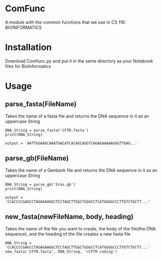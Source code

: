 # ComFunc
A module with the common functions that we use in CS 116: BIOINFORMATICS

# Installation
Download Comfunc.py and put it in the same directory as your Notebook files for BioInformatics

# Usage
## parse_fasta(FileName)
Takes the name of a fasta file and returns the DNA sequence in it as an uppercase String 

	DNA_String = parse_fasta('CFTR.fasta')
	print(DNA_String)
	
	output = 'AATTGGAAGCAAATGACATCACAGCAGGTCAGAGAAAAAGGGTTGAG...'

## parse_gb(FileName)
Takes the name of a Genbank file and returns the DNA sequence in it as an uppercase String
	
	DNA_String = parse_gb('hras.gb')
	print(DNA_String)

	output = 'CCACCCCGAGCCTAGAGAAGGCTCCTAGCTTGGCTGGGCCTCATGGGGCCCTTGTCTGCTT...'

## new_fasta(newFileName, body, heading)
Takes the name of the file you want to create, the body of the file(the DNA sequence), and the heading of the file creates a new fasta file
	
	DNA_String = 'CCACCCCGAGCCTAGAGAAGGCTCCTAGCTTGGCTGGGCCTCATGGGGCCCTTGTCTGCTT...'
	new_fasta('CFTR.fasta', DNA_String, '>CFTR coding')
	
